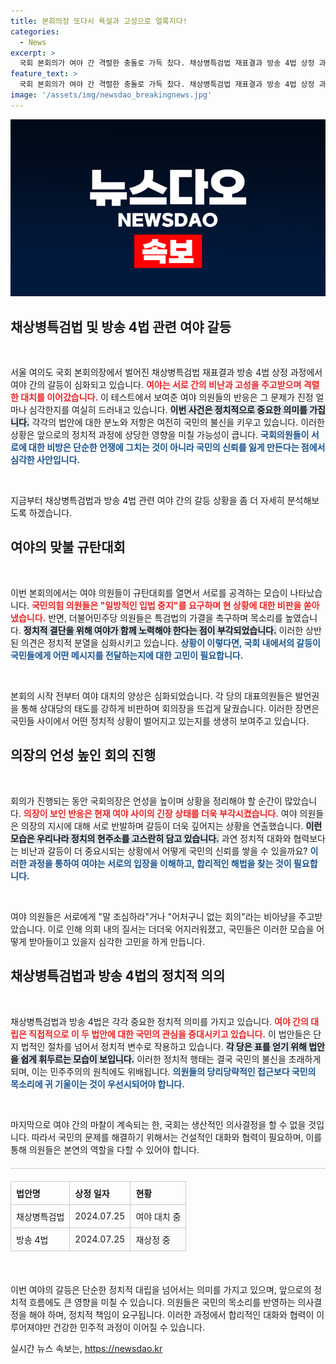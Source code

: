 ```yaml
---
title: 본회의장 또다시 욕설과 고성으로 얼룩지다!
categories:
  - News
excerpt: >
  국회 본회의가 여야 간 격렬한 충돌로 가득 찼다. 채상병특검법 재표결과 방송 4법 상정 과정에서 비난이 고조되고, 의장마저 언성을 높이며 tense한 상황이 계속되고 있다. 여야의 날카로운 대치가 이어지는 가운데, 정치계의 갈등은 더욱 깊어만 간다.
feature_text: >
  국회 본회의가 여야 간 격렬한 충돌로 가득 찼다. 채상병특검법 재표결과 방송 4법 상정 과정에서 비난이 고조되고, 의장마저 언성을 높이며 tense한 상황이 계속되고 있다. 여야의 날카로운 대치가 이어지는 가운데, 정치계의 갈등은 더욱 깊어만 간다.
image: '/assets/img/newsdao_breakingnews.jpg'
---
```


<p><img src="/assets/img/newsdao_breakingnews.jpg" alt="ranknews 속보" /></p>

<h2 data-ke-size="size26">채상병특검법 및 방송 4법 관련 여야 갈등</h2>

<p data-ke-size="size16">&nbsp;</p>

<p>서울 여의도 국회 본회의장에서 벌어진 채상병특검법 재표결과 방송 4법 상정 과정에서 여야 간의 갈등이 심화되고 있습니다. <b><span style="color: #ee2323;">여야는 서로 간의 비난과 고성을 주고받으며 격렬한 대치를 이어갔습니다.</span></b> 이 테스트에서 보여준 여야 의원들의 반응은 그 문제가 진정 얼마나 심각한지를 여실히 드러내고 있습니다. <b><span style="background-color: #21538527;">이번 사건은 정치적으로 중요한 의미를 가집니다.</span></b> 각각의 법안에 대한 분노와 저항은 여전히 국민의 불신을 키우고 있습니다. 이러한 상황은 앞으로의 정치적 과정에 상당한 영향을 미칠 가능성이 큽니다. <b><span style="color: #1a5490;">국회의원들이 서로에 대한 비방은 단순한 언쟁에 그치는 것이 아니라 국민의 신뢰를 잃게 만든다는 점에서 심각한 사안입니다.</span></b></p>

<p data-ke-size="size16">&nbsp;</p>

<p>지금부터 채상병특검법과 방송 4법 관련 여야 간의 갈등 상황을 좀 더 자세히 분석해보도록 하겠습니다.</p>

<h2 data-ke-size="size26">여야의 맞불 규탄대회</h2>

<p data-ke-size="size16">&nbsp;</p>

<p>이번 본회의에서는 여야 의원들이 규탄대회를 열면서 서로를 공격하는 모습이 나타났습니다. <b><span style="color: #ee2323;">국민의힘 의원들은 "일방적인 입법 중지"를 요구하며 현 상황에 대한 비판을 쏟아냈습니다.</span></b> 반면, 더불어민주당 의원들은 특검법의 가결을 촉구하며 목소리를 높였습니다. <b><span style="background-color: #21538527;">정치적 결단을 위해 여야가 함께 노력해야 한다는 점이 부각되었습니다.</span></b> 이러한 상반된 의견은 정치적 분열을 심화시키고 있습니다. <b><span style="color: #1a5490;">상황이 이렇다면, 국회 내에서의 갈등이 국민들에게 어떤 메시지를 전달하는지에 대한 고민이 필요합니다.</span></b></p>

<p data-ke-size="size16">&nbsp;</p>

<p>본회의 시작 전부터 여야 대치의 양상은 심화되었습니다. 각 당의 대표의원들은 발언권을 통해 상대당의 태도를 강하게 비판하며 회의장을 뜨겁게 달궜습니다. 이러한 장면은 국민들 사이에서 어떤 정치적 상황이 벌어지고 있는지를 생생히 보여주고 있습니다. </p>

<h2 data-ke-size="size26">의장의 언성 높인 회의 진행</h2>

<p data-ke-size="size16">&nbsp;</p>

<p>회의가 진행되는 동안 국회의장은 언성을 높이며 상황을 정리해야 할 순간이 많았습니다. <b><span style="color: #ee2323;">의장이 보인 반응은 현재 여야 사이의 긴장 상태를 더욱 부각시켰습니다.</span></b> 여야 의원들은 의장의 지시에 대해 서로 반발하며 갈등이 더욱 깊어지는 상황을 연출했습니다. <b><span style="background-color: #21538527;">이런 모습은 우리나라 정치의 현주소를 고스란히 담고 있습니다.</span></b> 과연 정치적 대화와 협력보다는 비난과 갈등이 더 중요시되는 상황에서 어떻게 국민의 신뢰를 쌓을 수 있을까요? <b><span style="color: #1a5490;">이러한 과정을 통하여 여야는 서로의 입장을 이해하고, 합리적인 해법을 찾는 것이 필요합니다.</span></b></p>

<p data-ke-size="size16">&nbsp;</p>

<p>여야 의원들은 서로에게 "말 조심하라"거나 "어처구니 없는 회의"라는 비아냥을 주고받았습니다. 이로 인해 의회 내의 질서는 더더욱 어지러워졌고, 국민들은 이러한 모습을 어떻게 받아들이고 있을지 심각한 고민을 하게 만듭니다.</p>

<h2 data-ke-size="size26">채상병특검법과 방송 4법의 정치적 의의</h2>

<p data-ke-size="size16">&nbsp;</p>

<p>채상병특검법과 방송 4법은 각각 중요한 정치적 의미를 가지고 있습니다. <b><span style="color: #ee2323;">여야 간의 대립은 직접적으로 이 두 법안에 대한 국민의 관심을 증대시키고 있습니다.</span></b> 이 법안들은 단지 법적인 절차를 넘어서 정치적 변수로 작용하고 있습니다. <b><span style="background-color: #21538527;">각 당은 표를 얻기 위해 법안을 쉽게 휘두르는 모습이 보입니다.</span></b> 이러한 정치적 행태는 결국 국민의 불신을 초래하게 되며, 이는 민주주의의 원칙에도 위배됩니다. <b><span style="color: #1a5490;">의원들의 당리당략적인 접근보다 국민의 목소리에 귀 기울이는 것이 우선시되어야 합니다.</span></b></p>

<p data-ke-size="size16">&nbsp;</p>

<p>마지막으로 여야 간의 마찰이 계속되는 한, 국회는 생산적인 의사결정을 할 수 없을 것입니다. 따라서 국민의 문제를 해결하기 위해서는 건설적인 대화와 협력이 필요하며, 이를 통해 의원들은 본연의 역할을 다할 수 있어야 합니다. </p>

<hr style="height: 1px; border: 0; background: #ccc; margin: 20px 0;" />

<table style="width: 100%; border-collapse: collapse; margin: 20px 0;">
    <thead>
        <tr>
            <th style="border: 1px solid #ccc; padding: 8px; text-align: left;">법안명</th>
            <th style="border: 1px solid #ccc; padding: 8px; text-align: left;">상정 일자</th>
            <th style="border: 1px solid #ccc; padding: 8px; text-align: left;">현황</th>
        </tr>
    </thead>
    <tbody>
        <tr>
            <td style="border: 1px solid #ccc; padding: 8px;">채상병특검법</td>
            <td style="border: 1px solid #ccc; padding: 8px;">2024.07.25</td>
            <td style="border: 1px solid #ccc; padding: 8px;">여야 대치 중</td>
        </tr>
        <tr>
            <td style="border: 1px solid #ccc; padding: 8px;">방송 4법</td>
            <td style="border: 1px solid #ccc; padding: 8px;">2024.07.25</td>
            <td style="border: 1px solid #ccc; padding: 8px;">재상정 중</td>
        </tr>
    </tbody>
</table>

<p data-ke-size="size16">&nbsp;</p>

<p>이번 여야의 갈등은 단순한 정치적 대립을 넘어서는 의미를 가지고 있으며, 앞으로의 정치적 흐름에도 큰 영향을 미칠 수 있습니다. 의원들은 국민의 목소리를 반영하는 의사결정을 해야 하며, 정치적 책임이 요구됩니다. 이러한 과정에서 합리적인 대화와 협력이 이루어져야만 건강한 민주적 과정이 이어질 수 있습니다.</p>
실시간 뉴스 속보는, <a href="https://newsdao.kr" rel="dofollow">https://newsdao.kr</a>


